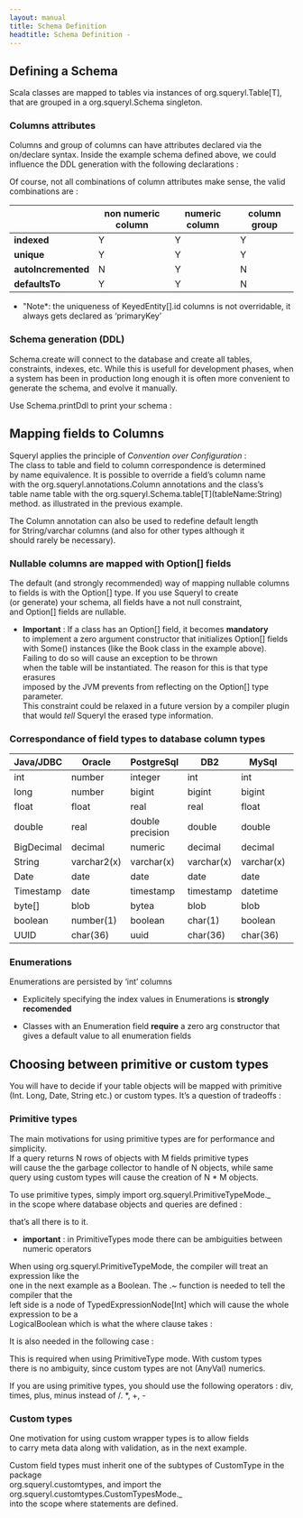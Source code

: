 ```yaml
---
layout: manual
title: Schema Definition
headtitle: Schema Definition - 
---
```


Defining a Schema
-----------------

Scala classes are mapped to tables via instances of
org.squeryl.Table\[T\],  
that are grouped in a org.squeryl.Schema singleton.

<script type="syntaxhighlighter" class="brush: scala">

\<!\[CDATA\[  
import org.squeryl.PrimitiveTypeMode.\_  
import org.squeryl.Schema  
import org.squeryl.annotations.Column  
import java.util.Date  
import java.sql.Timestamp

class Author(val id: Long,  
val firstName: String,  
val lastName: String,  
val email: Option\[String\]) {  
def this() = this(0,“”,“”,Some(“”))  
}

// fields can be mutable or immutable

class Book(val id: Long,  
var title: String,  
@Column(“AUTHOR\_ID”) // the default ‘exact match’ policy can be
overriden  
var authorId: Long,  
var coAuthorId: Option\[Long\]) {

def this() = this(0,“”,0,Some(0L))  
}

class Borrowal(val id: Long,  
val bookId: Long,  
val borrowerAccountId: Long,  
val scheduledToReturnOn: Date,  
val returnedOn: Option\[Timestamp\],  
val numberOfPhonecallsForNonReturn: Int)

object Library extends Schema {

//When the table name doesn’t match the class name, it is specified here
:  
val authors = table\[Author\](“AUTHORS”)

val books = table\[Book\]

val borrowals = table\[Borrowal\]  
}

\]\]\>

</script>

### Columns attributes

Columns and group of columns can have attributes declared via the
on/declare syntax. Inside the example schema defined above, we could
influence the DDL generation with the following declarations :

<script type="syntaxhighlighter" class="brush: scala">

\<!\[CDATA\[

object Library extends Schema {  
…  
…  
on(borrowals)(b =\> declare(  
b.numberOfPhonecallsForNonReturn defaultsTo(0),  
b.borrowerAccountId is(indexed),  
columns(b.scheduledToReturnOn, b.borrowerAccountId) are(indexed)  
))

on(authors)(s =\> declare(  
s.email is(unique,indexed(“idxEmailAddresses”)), //indexes can be named
explicitely  
s.firstName is(indexed),  
s.lastName is(indexed, dbType(“varchar(255)”)), // the default column
type can be overriden  
columns(s.firstName, s.lastName) are(indexed)  
))  
}

\]\]\>

</script>

Of course, not all combinations of column attributes make sense, the
valid combinations are :

|                     | non numeric column | numeric column | column group |
|---------------------|--------------------|----------------|--------------|
| **indexed**         | Y                  | Y              | Y            |
| **unique**          | Y                  | Y              | Y            |
| **autoIncremented** | N                  | Y              | N            |
| **defaultsTo**      | Y                  | Y              | N            |

-   "Note\*: the uniqueness of KeyedEntity\[\].id columns is not
    overridable, it always gets declared as ‘primaryKey’

### Schema generation (DDL)

Schema.create will connect to the database and create all tables,
constraints, indexes, etc. While this is usefull for development phases,
when a system has been in production long enough it is often more
convenient to generate the schema, and evolve it manually.

Use Schema.printDdl to print your schema :

<script type="syntaxhighlighter" class="brush: scala">

\<!\[CDATA\[

def printDdl: Unit = printDdl(println(\_))

def printDdl(pw: PrintWriter): Unit = printDdl(pw.println(\_))

def printDdl(pw: String =\> Unit): Unit = {…}

\]\]\>

</script>

Mapping fields to Columns
-------------------------

Squeryl applies the principle of *Convention over Configuration* :  
The class to table and field to column correspondence is determined  
by name equivalence. It is possible to override a field’s column name  
with the org.squeryl.annotations.Column annotations and the class’s  
table name table with the
org.squeryl.Schema.table\[T\](tableName:String)  
method. as illustrated in the previous example.

The Column annotation can also be used to redefine default length  
for String/varchar columns (and also for other types although it  
should rarely be necessary).

### Nullable columns are mapped with Option\[\] fields

The default (and strongly recommended) way of mapping nullable columns  
to fields is with the Option\[\] type. If you use Squeryl to create  
(or generate) your schema, all fields have a not null constraint,  
and Option\[\] fields are nullable.

-   **Important** : If a class has an Option\[\] field, it becomes
    **mandatory**  
    to implement a zero argument constructor that initializes Option\[\]
    fields  
    with Some() instances (like the Book class in the example above).  
    Failing to do so will cause an exception to be thrown  
    when the table will be instantiated. The reason for this is that
    type erasures  
    imposed by the JVM prevents from reflecting on the Option\[\] type
    parameter.  
    This constraint could be relaxed in a future version by a compiler
    plugin  
    that would *tell* Squeryl the erased type information.

### Correspondance of field types to database column types

| Java/JDBC  | Oracle      | PostgreSql       | DB2        | MySql      | H2         | MS SQL     | Derby      |
|------------|-------------|------------------|------------|------------|------------|------------|------------|
| int        | number      | integer          | int        | int        | int        | int        | integer    |
| long       | number      | bigint           | bigint     | bigint     | bigint     | bigint     | bigint     |
| float      | float       | real             | real       | float      | real       | real       | real       |
| double     | real        | double precision | double     | double     | double     | float      | double     |
| BigDecimal | decimal     | numeric          | decimal    | decimal    | decimal    | decimal    | decimal    |
| String     | varchar2(x) | varchar(x)       | varchar(x) | varchar(x) | varchar(x) | varchar(x) | varchar(x) |
| Date       | date        | date             | date       | date       | date       | date       | date       |
| Timestamp  | date        | timestamp        | timestamp  | datetime   | timestamp  | datetime   | timestamp  |
| byte\[\]   | blob        | bytea            | blob       | blob       | binary     | varbinary  | blob(1M)   |
| boolean    | number(1)   | boolean          | char(1)    | boolean    | boolean    | bit        | char(1)    |
| UUID       | char(36)    | uuid             | char(36)   | char(36)   | uuid       | char(36)   | char(36)   |

### Enumerations

Enumerations are persisted by ‘int’ columns

-   Explicitely specifying the index values in Enumerations is
    **strongly recomended**

<!-- -->

-   Classes with an Enumeration field **require** a zero arg constructor
    that gives a default value to all enumeration fields

<script type="syntaxhighlighter" class="brush: scala">

\<!\[CDATA\[

object Tempo extends Enumeration {  
type Tempo = Value  
val Largo = Value(1, “Largo”)  
val Allegro = Value(2, “Allegro”)  
val Presto = Value(3, “Presto”)  
}

class Song(name: String, tempo: Tempo) {  
def this() = this(“”,Tempo.Largo)  
}

\]\]\>

</script>

Choosing between primitive or custom types
------------------------------------------

You will have to decide if your table objects will be mapped with
primitive (Int. Long, Date, String etc.) or custom types. It’s a
question of tradeoffs :

### Primitive types

The main motivations for using primitive types are for performance and
simplicity.  
If a query returns N rows of objects with M fields primitive types  
will cause the the garbage collector to handle of N objects, while
same  
query using custom types will cause the creation of N \* M objects.

To use primitive types, simply import org.squeryl.PrimitiveTypeMode.\_  
in the scope where database objects and queries are defined :

<script type="syntaxhighlighter" class="brush: scala">

\<!\[CDATA\[

import org.squeryl.PrimitiveTypeMode.\_

class Song(val id: Long,  
val title: String,  
val artistId: Long,  
val filePath: Option\[String\],  
val year: Int)

from(songs)(s =\> where(s.title like “funk”) select(s))  
\]\]\>

</script>

that’s all there is to it.

<a name='disambiguate'></a>

-   **important** : in PrimitiveTypes mode there can be ambiguities
    between numeric operators

When using org.squeryl.PrimitiveTypeMode, the compiler will treat an
expression like the  
one in the next example as a Boolean. The .\~ function is needed to tell
the compiler that the  
left side is a node of TypedExpressionNode\[Int\] which will cause the
whole expression to be a  
LogicalBoolean which is what the where clause takes :

<script type="syntaxhighlighter" class="brush: scala">

\<!\[CDATA\[  
from(songs)(s =\>  
where(s.year.\~ \> 1965)  
select(s)  
)  
// or use ‘gt’ instead of \> :  
from(songs)(s =\>  
where(s.year gt 1965)  
select(s)  
)  
\]\]\>

</script>

It is also needed in the following case :

<script type="syntaxhighlighter" class="brush: scala">

\<!\[CDATA\[  
from(songs)(s =\>  
where(s.year.\~ + 10 = 1965)
      select(s)
    )
    // or use 'plus'
    from(songs)(s =\>
      where(s.year plus 10 = 1965)  
select(s)  
)  
\]\]\>

</script>

This is required when using PrimitiveType mode. With custom types  
there is no ambiguity, since custom types are not (AnyVal) numerics.

If you are using primitive types, you should use the following operators
: div, times, plus, minus instead of /. \*, +, -

### Custom types

One motivation for using custom wrapper types is to allow fields  
to carry meta data along with validation, as in the next example.

Custom field types must inherit one of the subtypes of CustomType in the
package  
org.squeryl.customtypes, and import the
org.squeryl.customtypes.CustomTypesMode.\_  
into the scope where statements are defined.

<script type="syntaxhighlighter" class="brush: scala">

\<!\[CDATA\[

import org.squeryl.customtypes.CustomTypesMode.\_  
import org.squeryl.customtypes.\_

/  
\* An example of trait that can be mixed into CustomType,  
\* to add meta data and validation  
\*/  
trait Domain\[A\] {  
self: CustomType =\>

def label: String  
def validate(a: A): Unit  
def value: A

validate(value)  
}

class Age(v: Int) extends IntField(v) with Domain\[Int\] {  
def validate(a: Int) = assert(a \> 0, “age must be positive, got ” +
a)  
def label = “age”  
}

class FirstName(v: String) extends StringField(v) with Domain\[String\]
{  
def validate(s: String) = assert(s.length \<= 50, “first name is waaaay
to long : ” + s)  
def label = “first name”  
}

class WeightInKilograms(v: Double) extends DoubleField(v) with
Domain\[Double\] {  
def validate(d:Double) = assert(d \> 0, “weight must be positive, got ”
+ d)  
def label = “weight (in kilograms)”  
}

class Patient(val firstName: FirstName, val age: Age, val weight:
WeightInKilograms)

val heavyWeights = from(patients)(p =\> where(p.weight \> 250)
select(p))

\]\]\>

</script>
